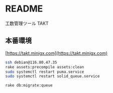 # README
工数管理ツール TAKT

## 本番環境
[https://takt.minigx.com](https://takt.minigx.com)

```bash
ssh debian@116.80.47.35
rake assets:precompile assets:clean
sudo systemctl restart puma.service
sudo systemctl restart solid_queue.service
```

```bash
rake db:migrate:queue
```